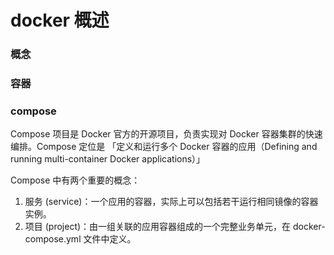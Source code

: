 # docker 概述

### 概念

### 容器

### compose
Compose 项目是 Docker 官方的开源项目，负责实现对 Docker 容器集群的快速编排。Compose 定位是 「定义和运行多个 Docker 容器的应用（Defining and running multi-container Docker applications）」

Compose 中有两个重要的概念：
1. 服务 (service)：一个应用的容器，实际上可以包括若干运行相同镜像的容器实例。
2. 项目 (project)：由一组关联的应用容器组成的一个完整业务单元，在 docker-compose.yml 文件中定义。